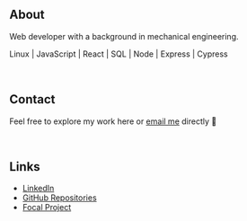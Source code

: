## About
Web developer with a background in mechanical engineering.

Linux | JavaScript | React | SQL | Node | Express | Cypress

<br>
<!-- <br> -->

## Contact
Feel free to explore my work here or [email me](mailto:iaan.e.jo@gmail.com) directly 👋

<br>
<!-- <br> -->

## Links
* [LinkedIn](https://www.linkedin.com/in/iaanjohnston/)
* [GitHub Repositories](https://github.com/double-slide?tab=repositories)
* [Focal Project](http://www.focal-project.ca)

